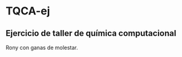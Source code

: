 TQCA-ej
=======

Ejercicio de taller de química computacional
--------------------------------------------

Rony con ganas de molestar.
